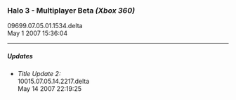 ### Halo 3 - Multiplayer Beta _(Xbox 360)_
09699.07.05.01.1534.delta  
May  1 2007 15:36:04  

---
##### Updates
* _Title Update 2:_  
10015.07.05.14.2217.delta  
May 14 2007 22:19:25  